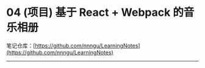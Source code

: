 # 04 (项目) 基于 React +  Webpack 的音乐相册

笔记仓库：[https://github.com/nnngu/LearningNotes](https://github.com/nnngu/LearningNotes)    

---

